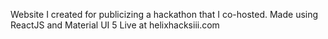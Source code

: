 Website I created for publicizing a hackathon that I co-hosted.
Made using ReactJS and Material UI 5
Live at helixhacksiii.com

